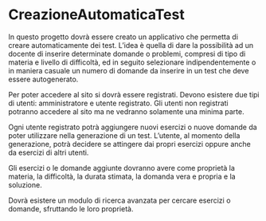 # CreazioneAutomaticaTest
In questo progetto dovrà essere creato un applicativo che permetta di creare automaticamente dei test.
L’idea è quella di dare la possibilità ad un docente di inserire determinate domande o problemi, compresi di tipo di materia e livello di difficoltà, ed in seguito selezionare indipendentemente o in maniera casuale un numero di domande da inserire in un test che deve essere autogenerato.

Per poter accedere al sito si dovrà essere registrati. Devono esistere due tipi di utenti: amministratore e utente registrato. Gli utenti non registrati potranno accedere al sito ma ne vedranno solamente una minima parte.

Ogni utente registrato potrà aggiungere nuovi esercizi o nuove domande da poter utilizzare nella generazione di un test. L’utente, al momento della generazione, potrà decidere se attingere dai propri esercizi oppure anche da esercizi di altri utenti.

Gli esercizi o le domande aggiunte dovranno avere come proprietà la materia, la difficoltà, la durata stimata, la domanda vera e propria e la soluzione.

Dovrà esistere un modulo di ricerca avanzata per cercare esercizi o domande, sfruttando le loro proprietà.

